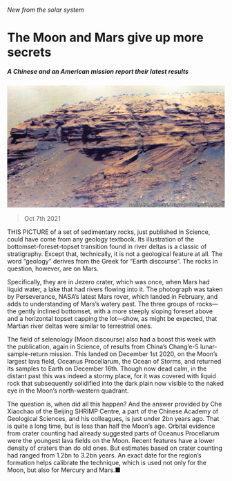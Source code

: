 ###### New from the solar system

# The Moon and Mars give up more secrets 

##### A Chinese and an American mission report their latest results 

![image](images/20211009_stp001.jpg) 

> Oct 7th 2021 

THIS PICTURE of a set of sedimentary rocks, just published in Science, could have come from any geology textbook. Its illustration of the bottomset-foreset-topset transition found in river deltas is a classic of stratigraphy. Except that, technically, it is not a geological feature at all. The word “geology” derives from the Greek for “Earth discourse”. The rocks in question, however, are on Mars.

Specifically, they are in Jezero crater, which was once, when Mars had liquid water, a lake that had rivers flowing into it. The photograph was taken by Perseverance, NASA’s latest Mars rover, which landed in February, and adds to understanding of Mars’s watery past. The three groups of rocks—the gently inclined bottomset, with a more steeply sloping foreset above and a horizontal topset capping the lot—show, as might be expected, that Martian river deltas were similar to terrestrial ones.


The field of selenology (Moon discourse) also had a boost this week with the publication, again in Science, of results from China’s Chang’e-5 lunar-sample-return mission. This landed on December 1st 2020, on the Moon’s largest lava field, Oceanus Procellarum, the Ocean of Storms, and returned its samples to Earth on December 16th. Though now dead calm, in the distant past this was indeed a stormy place, for it was covered with liquid rock that subsequently solidified into the dark plain now visible to the naked eye in the Moon’s north-western quadrant.

The question is, when did all this happen? And the answer provided by Che Xiaochao of the Beijing SHRIMP Centre, a part of the Chinese Academy of Geological Sciences, and his colleagues, is just under 2bn years ago. That is quite a long time, but is less than half the Moon’s age. Orbital evidence from crater counting had already suggested parts of Oceanus Procellarum were the youngest lava fields on the Moon. Recent features have a lower density of craters than do old ones. But estimates based on crater counting had ranged from 1.2bn to 3.2bn years. An exact date for the region’s formation helps calibrate the technique, which is used not only for the Moon, but also for Mercury and Mars.■

